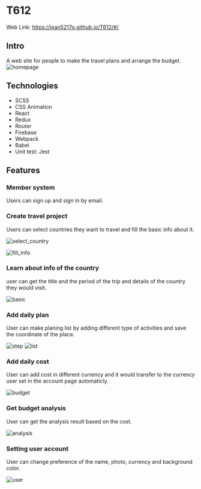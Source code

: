 # T612
Web Link: https://jean5217q.github.io/T612/#/

## Intro
A web site for people to make the travel plans and arrange the budget.
![homepage](https://raw.github.com/jean5217q/T612/master/screenshot/homepage.png) 

## Technologies
* SCSS
* CSS Animation
* React
* Redux
* Router
* Firebase
* Webpack
* Babel
* Unit test: Jest

## Features
### Member system
Users can sign up and sign in by email.

### Create travel project
Users can select countries they want to travel and fill the basic info about it.

![select_country](https://raw.github.com/jean5217q/T612/master/screenshot/select_country.png) 

![fill_info](https://raw.github.com/jean5217q/T612/master/screenshot/fill_info.png) 

### Learn about info of the country
user can get the title and the period of the trip and details of the country they would visit.

![basic](https://raw.github.com/jean5217q/T612/master/screenshot/basic.png) 

### Add daily plan 
User can make planing list by adding different type of activities and save the coordinate of the place.

![step](https://raw.github.com/jean5217q/T612/master/screenshot/step.png)
![list](https://raw.github.com/jean5217q/T612/master/screenshot/list.png)

### Add daily cost 
User can add cost in different currency and it would transfer to the currency user set in the account page automaticly.

![budget](https://raw.github.com/jean5217q/T612/master/screenshot/budget.png)

### Get budget analysis
User can get the analysis result based on the cost.

![analysis](https://raw.github.com/jean5217q/T612/master/screenshot/analysis.png)

### Setting user account
User can change preference of the name, photo, currency and background color.

![user](https://raw.github.com/jean5217q/T612/master/screenshot/user.png)

